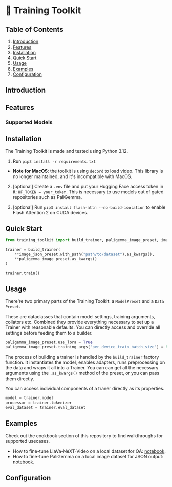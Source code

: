 # 🦾 Training Toolkit

## Table of Contents
1. [Introduction](#introduction)
2. [Features](#features)
3. [Installation](#installation)
4. [Quick Start](#quick-start)
5. [Usage](#usage)
6. [Examples](#examples)
7. [Configuration](#configuration)

## Introduction

## Features

### Supported Models

## Installation

The Training Toolkit is made and tested using Python 3.12.

1. Run `pip3 install -r requirements.txt`

- **Note for MacOS**: the toolkit is using `decord` to load video. This library is no longer maintained, and it's incompatible with MacOS.

2. [optional] Create a `.env` file and put your Hugging Face access token in it: `HF_TOKEN = your_token`. This is necessary to use models out of gated repositories such as PaliGemma.

3. [optional] Run `pip3 install flash-attn --no-build-isolation` to enable Flash Attention 2 on CUDA devices.

## Quick Start

```python
from training_toolkit import build_trainer, paligemma_image_preset, image_json_preset

trainer = build_trainer(
    **image_json_preset.with_path("path/to/dataset").as_kwargs(),
    **paligemma_image_preset.as_kwargs()
)

trainer.train()
```

## Usage

There're two primary parts of the Training Toolkit: a `ModelPreset` and a `Data Preset`.

These are dataclasses that contain model settings, training arguments, collators etc. Combined they provide everything necessary to set up a Trainer with reasonable defaults. You can directly access and override all settings before feeding them to a builder.

```python
paligemma_image_preset.use_lora = True
paligemma_image_preset.training_args["per_device_train_batch_size"] = 8
```

The process of building a trainer is handled by the `build_trainer` factory function. It instantiates the model, enables adapters, runs preprocessing on the data and wraps it all into a Trainer. You can can get all the necessary arguments using the `.as_kwargs()` method of the preset, or you can pass them directly.

You can access individual components of a traner directly as its properties.

```python
model = trainer.model
processor = trainer.tokenizer
eval_dataset = trainer.eval_dataset
```

## Examples

Check out the cookbook section of this repository to find walkthroughs for supported usecases.

- How to fine-tune LlaVa-NeXT-Video on a local dataset for QA: [notebook](https://github.com/tensorsense/training_toolkit/blob/main/cookbook/import_video_and_ft_llava.ipynb).
- How to fine-tune PaliGemma on a local image dataset for JSON output: [notebook](https://github.com/tensorsense/training_toolkit/blob/main/cookbook/import_images_and_ft_paligemma.ipynb).

## Configuration

